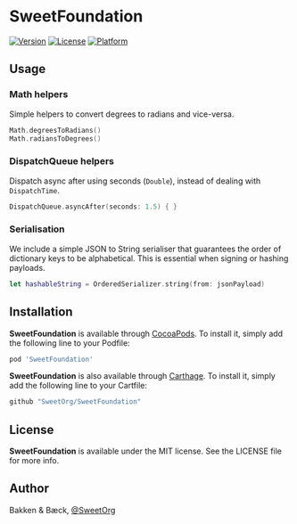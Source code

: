 # SweetFoundation

[![Version](https://img.shields.io/cocoapods/v/SweetFoundation.svg?style=flat)](https://cocoapods.org/pods/SweetFoundation)
[![License](https://img.shields.io/cocoapods/l/SweetFoundation.svg?style=flat)](https://cocoapods.org/pods/SweetFoundation)
[![Platform](https://img.shields.io/cocoapods/p/SweetFoundation.svg?style=flat)](https://cocoapods.org/pods/SweetFoundation)

## Usage
### Math helpers
Simple helpers to convert degrees to radians and vice-versa.

```swift
Math.degreesToRadians()
Math.radiansToDegrees()
```
### DispatchQueue helpers
Dispatch async after using seconds (`Double`), instead of dealing with `DispatchTime`.

```swift
DispatchQueue.asyncAfter(seconds: 1.5) { }
```
### Serialisation
We include a simple JSON to String serialiser that guarantees the order of dictionary keys to be alphabetical. This is essential when signing or hashing payloads.

```swift
let hashableString = OrderedSerializer.string(from: jsonPayload)
```

## Installation

**SweetFoundation** is available through [CocoaPods](http://cocoapods.org). To install
it, simply add the following line to your Podfile:

```ruby
pod 'SweetFoundation'
```

**SweetFoundation** is also available through [Carthage](https://github.com/Carthage/Carthage). To install
it, simply add the following line to your Cartfile:

```ruby
github "SweetOrg/SweetFoundation"
```

## License

**SweetFoundation** is available under the MIT license. See the LICENSE file for more info.

## Author

Bakken & Bæck, [@SweetOrg](https://twitter.com/SweetOrg)
